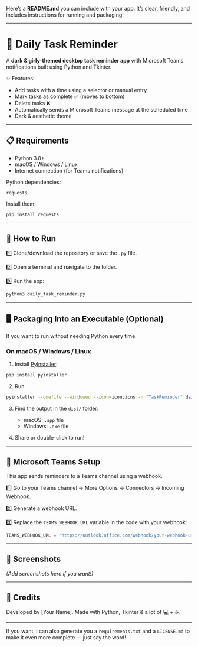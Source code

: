 Here’s a **README.md** you can include with your app. It’s clear, friendly, and includes instructions for running and packaging!

---

# 📝 Daily Task Reminder

A **dark & girly-themed desktop task reminder app** with Microsoft Teams notifications built using Python and Tkinter.

✨ Features:

* Add tasks with a time using a selector or manual entry
* Mark tasks as complete ✅ (moves to bottom)
* Delete tasks ❌
* Automatically sends a Microsoft Teams message at the scheduled time
* Dark & aesthetic theme

---

## 📋 Requirements

* Python 3.8+
* macOS / Windows / Linux
* Internet connection (for Teams notifications)

Python dependencies:

```
requests
```

Install them:

```bash
pip install requests
```

---

## 🚀 How to Run

1️⃣ Clone/download the repository or save the `.py` file.

2️⃣ Open a terminal and navigate to the folder.

3️⃣ Run the app:

```bash
python3 daily_task_reminder.py
```

---

## 🖥 Packaging Into an Executable (Optional)

If you want to run without needing Python every time:

### On macOS / Windows / Linux

1. Install [PyInstaller](https://pyinstaller.org/):

```bash
pip install pyinstaller
```

2. Run:

```bash
pyinstaller --onefile --windowed --icon=icon.icns -n "TaskReminder" daily_task_reminder.py
```

3. Find the output in the `dist/` folder:

   * macOS: `.app` file
   * Windows: `.exe` file

4. Share or double-click to run!

---

## 🔗 Microsoft Teams Setup

This app sends reminders to a Teams channel using a webhook.

1️⃣ Go to your Teams channel → More Options → Connectors → Incoming Webhook.

2️⃣ Generate a webhook URL.

3️⃣ Replace the `TEAMS_WEBHOOK_URL` variable in the code with your webhook:

```python
TEAMS_WEBHOOK_URL = "https://outlook.office.com/webhook/your-webhook-url"
```

---

## 📸 Screenshots

*(Add screenshots here if you want!)*

---

## 🧡 Credits

Developed by \[Your Name].
Made with Python, Tkinter & a lot of 💻 + ☕.

---

If you want, I can also generate you a `requirements.txt` and a `LICENSE.md` to make it even more complete — just say the word!
